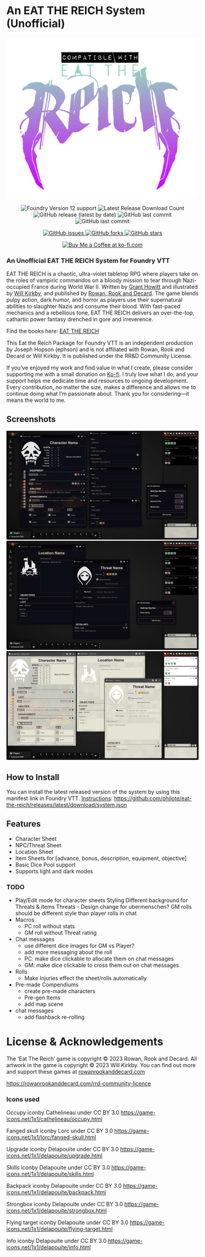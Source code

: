 # An EAT THE REICH System (Unofficial)
<p align="center">
   	<img src='https://raw.githubusercontent.com/philote/eat-the-reich/refs/heads/main/assets/ETR-compatible-with-logo.webp'/>
</p>

<p align="center">
    <img alt="Foundry Version 12 support" src="https://img.shields.io/badge/Foundry-v12-informational">
    <img alt="Latest Release Download Count" src="https://img.shields.io/github/downloads/philote/eat-the-reich/latest/total"> 
    <img alt="GitHub release (latest by date)" src="https://img.shields.io/github/v/release/philote/eat-the-reich"> 
    <img alt="GitHub last commit" src="https://img.shields.io/github/last-commit/philote/eat-the-reich">
    <img alt="GitHub last commit" src="https://img.shields.io/github/last-commit/philote/eat-the-reich">
</p>
<p align="center">
    <!-- <img alt="GitHub" src="https://img.shields.io/github/license/philote/eat-the-reich">  -->
    <a href="https://github.com/philote/eat-the-reich/issues">
        <img alt="GitHub issues" src="https://img.shields.io/github/issues/philote/eat-the-reich">
    </a> 
    <a href="https://github.com/philote/eat-the-reich/network">
        <img alt="GitHub forks" src="https://img.shields.io/github/forks/philote/eat-the-reich">
    </a> 
    <a href="https://github.com/philote/eat-the-reich/stargazers">
        <img alt="GitHub stars" src="https://img.shields.io/github/stars/philote/eat-the-reich">
    </a>
</p>
<p align="center">
   	<a href='https://ko-fi.com/G2G3I91JQ' target='_blank'>
        <img height='36' style='border:0px;height:36px;' src='https://storage.ko-fi.com/cdn/kofi3.png?v=6' border='0' alt='Buy Me a Coffee at ko-fi.com' />
    </a>
</p>

### An Unofficial EAT THE REICH System for Foundry VTT
EAT THE REICH is a chaotic, ultra-violet tabletop RPG where players take on the roles of vampiric commandos on a bloody mission to tear through Nazi-occupied France during World War II. Written by [Grant Howitt](https://bsky.app/profile/gshowitt.bsky.social) and illustrated by [Will Kirkby](https://bsky.app/profile/chamonkee.bsky.social), and published by [Rowan, Rook and Decard](https://rowanrookanddecard.com). The game blends pulpy action, dark humor, and horror as players use their supernatural abilities to slaughter Nazis and consume their blood. With fast-paced mechanics and a rebellious tone, EAT THE REICH delivers an over-the-top, cathartic power fantasy drenched in gore and irreverence.

Find the books here: 
[EAT THE REICH](https://rowanrookanddecard.com/product-category/game-systems/eat-the-reich)

This Eat the Reich Package for Foundry VTT is an independent production by Joseph Hopson (ephson) and is not affiliated with Rowan, Rook and Decard or Will Kirkby. It is published under the RR&D Community License.

If you’ve enjoyed my work and find value in what I create, please consider supporting me with a small donation on [Ko-fi](https://ko-fi.com/G2G3I91JQ). I truly love what I do, and your support helps me dedicate time and resources to ongoing development. Every contribution, no matter the size, makes a difference and allows me to continue doing what I’m passionate about. Thank you for considering—it means the world to me.

## Screenshots
![Screenshot of the character sheet, item sheets, dice roll dialog](assets/screenshot.webp)
![Screenshot of the location sheet, threat sheet, GM dice roll dialog](assets/screenshot2.webp)
![Screenshot of the light mode of the character and item sheets](assets/screenshot3.webp)

## How to Install
You can install the latest released version of the system by using this manifest link in Foundry VTT. [Instructions](https://foundryvtt.com/article/tutorial/): 
https://github.com/philote/eat-the-reich/releases/latest/download/system.json

## Features
- Character Sheet
- NPC/Threat Sheet
- Location Sheet
- Item Sheets for [advance, bonus, description, equipment, objective]
- Basic Dice Pool support
- Supports light and dark modes

### TODO
- Play/Edit mode for character sheets
Styling
    Different background for Threats & items
    Threats - Design change for ubermenschen?
    GM rolls should be different style than player rolls in chat
- Macros
    - PC roll without stats
    - GM roll without Threat rating
- Chat messages
    - use different dice images for GM vs Player?
    - add more messaging about the roll
    - PC: make dice clickable to allocate them on chat messages
    - GM: make dice clickable to cross them out on chat messages
- Rolls
    - Make Injuries effect the sheet/rolls automatically
- Pre-made Compendiums
    - create pre-made characters
    - Pre-gen Items
    - add map scene
- chat messages
    - add flashback re-rolling

# License & Acknowledgements
The ‘Eat The Reich’ game is copyright © 2023 Rowan, Rook and Decard. All artwork in the game is copyright © 2023 Will Kirkby. You can find out more and support these games at [rowanrookanddecard.com](https://rowanrookanddecard.com)

https://rowanrookanddecard.com/rrd-community-licence

### Icons used
Occupy iconby Cathelineau under CC BY 3.0
https://game-icons.net/1x1/cathelineau/occupy.html

Fanged skull iconby Lorc under CC BY 3.0
https://game-icons.net/1x1/lorc/fanged-skull.html

Upgrade iconby Delapouite under CC BY 3.0
https://game-icons.net/1x1/delapouite/upgrade.html

Skills iconby Delapouite under CC BY 3.0
https://game-icons.net/1x1/delapouite/skills.html

Backpack iconby Delapouite under CC BY 3.0
https://game-icons.net/1x1/delapouite/backpack.html

Strongbox iconby Delapouite under CC BY 3.0
https://game-icons.net/1x1/delapouite/strongbox.html

Flying target iconby Delapouite under CC BY 3.0
https://game-icons.net/1x1/delapouite/flying-target.html

Info iconby Delapouite under CC BY 3.0
https://game-icons.net/1x1/delapouite/info.html
